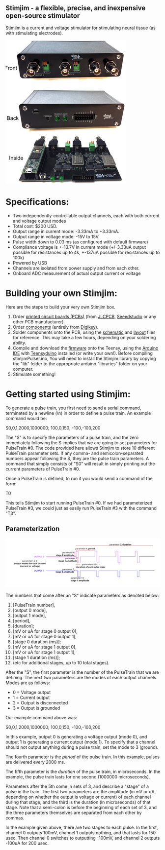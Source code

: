 Stimjim - a flexible, precise, and inexpensive open-source stimulator
-------------------------------
Stimjim is a current and voltage stimulator for stimulating neural tissue (as with stimulating electrodes). 

![Stimjim picture](photo.png)

# Specifications:

 - Two independently-controllable output channels, each with both current and voltage output modes
 - Total cost: $200 USD.
 - Output range in current mode: -3.33mA to +3.33mA. 
 - Output range in voltage mode: -15V to 15V.
 - Pulse width down to 0.03 ms (as configured with default firmware)
 - Compliance voltage is +-13.7V in current mode (+/-3.33uA output possible for resistances up to 4k, +-137uA possible for resistances up to 100k)
 - Powered by USB
 - Channels are isolated from power supply and from each other.
 - Onboard ADC measurement of actual output current or voltage
 
# Building your own Stimjim:

Here are the steps to build your very own Stimjim box. 

1. Order [printed circuit boards (PCBs)](./PCB/stimjim_fabricationFiles.zip)  (from [JLCPCB](https://jlcpcb.com/), [Seeedstudio](https://www.seeedstudio.com/fusion.html) or any other PCB manufacturer). 
2. Order [components](./stimjim_BOM.xlsx) (entirely from [Digikey](https://www.digikey.com/)).
3. Solder components onto the PCB, using the [schematic](./schematic.pdf) and [layout](./pcb.pdf) files for reference. This may take a few hours, depending on your soldering ability.
4. Compile and download the [firmware](./stimjimPulser/) onto the Teensy, using the [Arduino IDE](https://www.arduino.cc/en/main/software) with [Teensyduino](https://www.pjrc.com/teensy/td_download.html) installed (or write your own!). Before compiling stimjimPulser.ino, You will need to install the Stimjim library by copying the "lib" folder to the appropriate arduino "libraries" folder on your computer.
5. Stimulate something!

# Getting started using Stimjim:

To generate a pulse train, you first need to send a serial command, terminated by a newline (\n) in order to define a pulse train. An example command would be:

   S0,0,1,2000,1000000; 100,0,150; -100,-100,200
   
The "S" is to *s*pecify the parameters of a pulse train, and the zero immediately following the S implies that we are going to set parameters for PulseTrain #0. The code provided here allows Stimjim to store 10 different PulseTrain parameter sets. If any comma- and semicolon-separated numbers appear following the S, they are the pulse train parameters. A command that simply consists of "S0" will result in simply printing out the current parameters of PulseTrain #0. 

Once a PulseTrain is defined, to run it you would send a command of the form:

   T0

This tells Stimjim to start running PulseTrain #0. If we had parameterized PulseTrain #3, we could just as easily run PulseTrain #3 with the command "T3".

##  Parameterization 

![Alt text](./pulseTrainParametrization.svg)

The numbers that come after an "S" indicate parameters as denoted below:

1. [PulseTrain number], 
2. [output 0 mode],
3. [output 1 mode],
4. [period],
5. [duration];
6. [mV or uA for stage 0 output 0],
7. [mV or uA for stage 0 output 1],
8. [stage 0 duration (ms)]; 
9. [mV or uA for stage 1 output 0],
10. [mV or uA for stage 1 output 1],
11. [stage 1 duration (ms)];
12. (etc for additional stages, up to 10 total stages).

After the "S", the first parameter is the number of the PulseTrain that we are defining. The next two parameters are the modes of each output channels. Modes are as follows:

 - 0 = Voltage output
 - 1 = Current output
 - 2 = Output is disconnected
 - 3 = Output is grounded

Our example command above was: 
   
   S0,0,1,2000,1000000; 100,0,150; -100,-100,200
   
In this example, output 0 is generating a voltage output (mode 0), and output 1 is generating a current output (mode 1). To specify that a channel should not output anything during a pulse train, set the mode to 3 (ground).  

The fourth parameter is the _period_ of the pulse train. In this example, pulses are delivered every 2000 ms.

The fifth parameter is the _duration_ of the pulse train, in microseconds. In the example, the pulse train lasts for one second (1000000 microseconds).

Parameters after the 5th come in sets of 3, and describe a "stage" of a pulse in the train.  The first two parameters are the amplitude (in mV or uA, depending on whether the output is voltage or current) of each channel during that stage, and the third is the duration (in microseconds) of that stage. Note that a semi-colon is before the beginning of each set of 3, and the three parameters themselves are separated from each other by commas.

In the example given above, there are two stages to each pulse. In the first, channel 0 outputs 100mV, channel 1 outputs nothing, and that lasts for 150 usec. Then channel 0 switches to outputting -100mV, and channel 2 outputs -100uA for 200 usec. 





